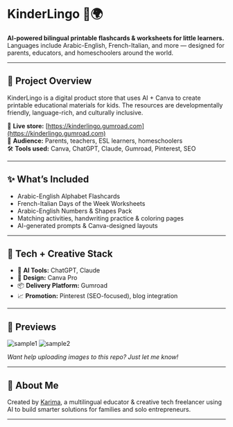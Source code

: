 # KinderLingo 🧒🌍

**AI-powered bilingual printable flashcards & worksheets for little learners.**  
Languages include Arabic-English, French-Italian, and more — designed for parents, educators, and homeschoolers around the world.

---

## 🧠 Project Overview

KinderLingo is a digital product store that uses AI + Canva to create printable educational materials for kids. The resources are developmentally friendly, language-rich, and culturally inclusive.

🔗 **Live store:** [https://kinderlingo.gumroad.com](https://kinderlingo.gumroad.com)  
🎯 **Audience:** Parents, teachers, ESL learners, homeschoolers  
🛠️ **Tools used:** Canva, ChatGPT, Claude, Gumroad, Pinterest, SEO

---

## ✨ What’s Included

- Arabic-English Alphabet Flashcards  
- French-Italian Days of the Week Worksheets  
- Arabic-English Numbers & Shapes Pack  
- Matching activities, handwriting practice & coloring pages  
- AI-generated prompts & Canva-designed layouts

---

## 🧰 Tech + Creative Stack

- 🧠 **AI Tools:** ChatGPT, Claude  
- 🎨 **Design:** Canva Pro  
- 📦 **Delivery Platform:** Gumroad  
- 📈 **Promotion:** Pinterest (SEO-focused), blog integration

---

## 📸 Previews

![sample1](https://your-image-link.com)
![sample2](https://your-image-link.com)

*Want help uploading images to this repo? Just let me know!*

---

## 💬 About Me

Created by [Karima](https://github.com/karimalyst), a multilingual educator & creative tech freelancer using AI to build smarter solutions for families and solo entrepreneurs.

---

